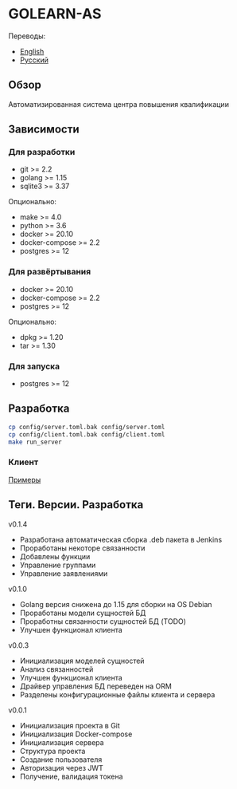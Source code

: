 # GOLEARN-AS
Переводы:
* [English](./README_en.md)
* [Русский](./README.md)

## Обзор
Автоматизированная система центра повышения квалификации

## Зависимости 
### Для разработки
* git >= 2.2
* golang >= 1.15
* sqlite3 >= 3.37

Опционально:
* make >= 4.0
* python >= 3.6
* docker >= 20.10
* docker-compose >= 2.2
* postgres >= 12

### Для развёртывания
* docker >= 20.10
* docker-compose >= 2.2
* postgres >= 12

Опционально:
* dpkg >= 1.20
* tar >= 1.30

### Для запуска
* postgres >= 12

## Разработка
```bash
cp config/server.toml.bak config/server.toml
cp config/client.toml.bak config/client.toml
make run_server
```

### Клиент
[Примеры](./examples/README.md)
## Теги. Версии. Разработка
v0.1.4
* Разработана автоматическая сборка .deb пакета в Jenkins
* Проработаны некоторе связанности
* Добавлены функции
* Управление группами
* Управление заявлениями

v0.1.0
* Golang версия снижена до 1.15 для сборки на OS Debian
* Проработаны модели сущностей БД 
* Проработны связанности сущностей БД (TODO)
* Улучшен функционал клиента

v0.0.3
* Инициализация моделей сущностей
* Анализ связанностей
* Улучшен функционал клиента
* Драйвер управления БД переведен на ORM
* Разделены конфигурационные файлы клиента и сервера

v0.0.1
* Инициализация проекта в Git
* Инициализация Docker-compose
* Инициализация сервера
* Структура проекта
* Создание пользователя
* Авторизация через JWT 
* Получение, валидация токена